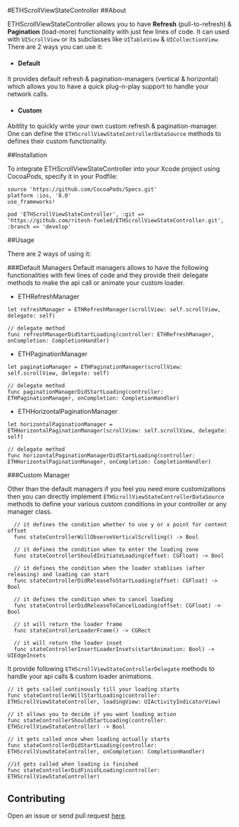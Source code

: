 #ETHScrollViewStateController
##About

ETHScrollViewStateController allows you to have **Refresh** (pull-to-refresh) & **Pagination** (load-more) functionality with just few lines of code. It can used with ```UIScrollView``` or its subclasses like ```UITableView``` & ```UICollectionView```. There are 2 ways you can use it:

- #### Default
It provides default refresh & pagination-managers (vertical & horizontal) which allows you to have a quick plug-n-play support to handle your network calls.

- #### Custom
Abitlity to quickly write your own custom refresh & pagination-manager. One can define the ```ETHScrollViewStateControllerDataSource``` methods to defines their custom functionality.


##Installation

To integrate ETHScrollViewStateController into your Xcode project using CocoaPods, specify it in your Podfile:

```
source 'https://github.com/CocoaPods/Specs.git'
platform :ios, '8.0'
use_frameworks!

pod 'ETHScrollViewStateController', :git => 'https://github.com/ritesh-fueled/ETHScrollViewStateController.git', :branch => 'develop'
```


##Usage

There are 2 ways of using it:

###Default Managers
Default managers allows to have the following functionalities with few lines of code and they provide their delegate methods to make the api call or animate your custom loader.

- ETHRefreshManager

```
let refreshManager = ETHRefreshManager(scrollView: self.scrollView, delegate: self)

// delegate method
func refreshManagerDidStartLoading(controller: ETHRefreshManager, onCompletion: CompletionHandler)

```

- ETHPaginationManager

```
let paginatioManager = ETHPaginationManager(scrollView: self.scrollView, delegate: self)

// delegate method
func paginationManagerDidStartLoading(controller: ETHPaginationManager, onCompletion: CompletionHandler)
```

- ETHHorizontalPaginationManager

```
let horizontalPaginationManager = ETHHorizontalPaginationManager(scrollView: self.scrollView, delegate: self)

// delegate method
func horizontalPaginationManagerDidStartLoading(controller: ETHHorizontalPaginationManager, onCompletion: CompletionHandler)
```

###Custom Manager

Other than the default managers if you feel you need more customizations then you can directly implement ```ETHScrollViewStateControllerDataSource``` methods to define your various custom conditions in your controller or any manager class.


```
  // it defines the condition whether to use y or x point for content offset
  func stateControllerWillObserveVerticalScrolling() -> Bool
  
  // it defines the condition when to enter the loading zone
  func stateControllerShouldInitiateLoading(offset: CGFloat) -> Bool
  
  // it defines the condition when the loader stablises (after releasing) and loading can start
  func stateControllerDidReleaseToStartLoading(offset: CGFloat) -> Bool
  
  // it defines the condition when to cancel loading
  func stateControllerDidReleaseToCancelLoading(offset: CGFloat) -> Bool
  
  // it will return the loader frame
  func stateControllerLoaderFrame() -> CGRect
  
  // it will return the loader inset
  func stateControllerInsertLoaderInsets(startAnimation: Bool) -> UIEdgeInsets
```

It provide following ```ETHScrollViewStateControllerDelegate``` methods to handle your api calls & custom loader animations.

```
// it gets called continously till your loading starts 
func stateControllerWillStartLoading(controller: ETHScrollViewStateController, loadingView: UIActivityIndicatorView)

// it allows you to decide if you want loading action 
func stateControllerShouldStartLoading(controller: ETHScrollViewStateController) -> Bool

// it gets called once when loading actually starts
func stateControllerDidStartLoading(controller: ETHScrollViewStateController, onCompletion: CompletionHandler)

//it gets called when loading is finished
func stateControllerDidFinishLoading(controller: ETHScrollViewStateController)
```


## Contributing

Open an issue or send pull request [here](https://github.com/ritesh-fueled/ETHScrollViewStateController/issues/new).

